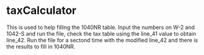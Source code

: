 # taxCalculator
This is used to help filling the 1040NR table.
Input the numbers on W-2 and 1042-S and run the file, check the tax table using the line_41 value to obtain line_42.
Run the file for a sectond time with the modified line_42 and there is the results to fill in 1040NR.
